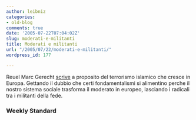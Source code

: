 ```yaml
---
author: leibniz
categories:
- old-blog
comments: true
date: '2005-07-22T07:04:02Z'
slug: moderati-e-militanti
title: Moderati e militanti
url: "/2005/07/22/moderati-e-militanti/"
wordpress_id: 177

---
```

Reuel Marc Gerecht [scrive](http://www.weeklystandard.com/Content/Public/Articles/000/000/005/836esgwz.asp)
a proposito del terrorismo islamico che cresce in Europa. Gettando il
dubbio che certi fondamentalismi si alimentino perche il nostro sistema
sociale trasforma il moderato in europeo, lasciando i radicali tra i militanti della fede.   



### Weekly Standard

  
  

